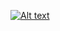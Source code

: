 [![Alt text]((https://www.google.com/url?sa=i&url=https%3A%2F%2Fcommunity.spotify.com%2Ft5%2FDesktop-Windows%2FLocal-Files-quot-Spotify-can-t-play-this-right-now-If-you-have%2Ftd-p%2F4601221&psig=AOvVaw3IEw82obV9pLsMv4rAdSTY&ust=1680397308407000&source=images&cd=vfe&ved=0CBAQjRxqFwoTCOCplve9h_4CFQAAAAAdAAAAABAE))](https://www.youtube.com/watch?v=G-EGDH50hGE)

